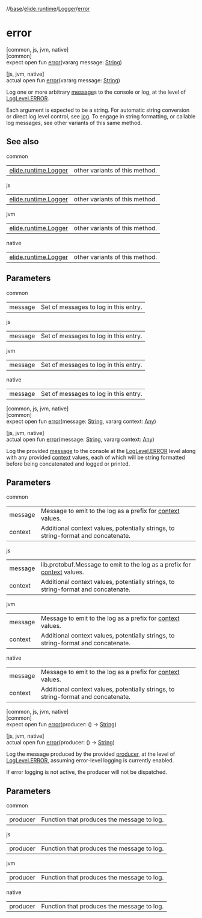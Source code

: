 //[base](../../../index.md)/[elide.runtime](../index.md)/[Logger](index.md)/[error](error.md)

# error

[common, js, jvm, native]\
[common]\
expect open fun [error](error.md)(vararg message: [String](https://kotlinlang.org/api/latest/jvm/stdlib/kotlin/-string/index.html))

[js, jvm, native]\
actual open fun [error](error.md)(vararg message: [String](https://kotlinlang.org/api/latest/jvm/stdlib/kotlin/-string/index.html))

Log one or more arbitrary [message](error.md)s to the console or log, at the level of [LogLevel.ERROR](../-log-level/-e-r-r-o-r/index.md).

Each argument is expected to be a string. For automatic string conversion or direct log level control, see [log](log.md). To engage in string formatting, or callable log messages, see other variants of this same method.

## See also

common

| | |
|---|---|
| [elide.runtime.Logger](info.md) | other variants of this method. |

js

| | |
|---|---|
| [elide.runtime.Logger](info.md) | other variants of this method. |

jvm

| | |
|---|---|
| [elide.runtime.Logger](info.md) | other variants of this method. |

native

| | |
|---|---|
| [elide.runtime.Logger](info.md) | other variants of this method. |

## Parameters

common

| | |
|---|---|
| message | Set of messages to log in this entry. |

js

| | |
|---|---|
| message | Set of messages to log in this entry. |

jvm

| | |
|---|---|
| message | Set of messages to log in this entry. |

native

| | |
|---|---|
| message | Set of messages to log in this entry. |

[common, js, jvm, native]\
[common]\
expect open fun [error](error.md)(message: [String](https://kotlinlang.org/api/latest/jvm/stdlib/kotlin/-string/index.html), vararg context: [Any](https://kotlinlang.org/api/latest/jvm/stdlib/kotlin/-any/index.html))

[js, jvm, native]\
actual open fun [error](error.md)(message: [String](https://kotlinlang.org/api/latest/jvm/stdlib/kotlin/-string/index.html), vararg context: [Any](https://kotlinlang.org/api/latest/jvm/stdlib/kotlin/-any/index.html))

Log the provided [message](error.md) to the console at the [LogLevel.ERROR](../-log-level/-e-r-r-o-r/index.md) level along with any provided [context](error.md) values, each of which will be string formatted before being concatenated and logged or printed.

## Parameters

common

| | |
|---|---|
| message | Message to emit to the log as a prefix for [context](error.md) values. |
| context | Additional context values, potentially strings, to string-format and concatenate. |

js

| | |
|---|---|
| message | lib.protobuf.Message to emit to the log as a prefix for [context](error.md) values. |
| context | Additional context values, potentially strings, to string-format and concatenate. |

jvm

| | |
|---|---|
| message | Message to emit to the log as a prefix for [context](error.md) values. |
| context | Additional context values, potentially strings, to string-format and concatenate. |

native

| | |
|---|---|
| message | Message to emit to the log as a prefix for [context](error.md) values. |
| context | Additional context values, potentially strings, to string-format and concatenate. |

[common, js, jvm, native]\
[common]\
expect open fun [error](error.md)(producer: () -&gt; [String](https://kotlinlang.org/api/latest/jvm/stdlib/kotlin/-string/index.html))

[js, jvm, native]\
actual open fun [error](error.md)(producer: () -&gt; [String](https://kotlinlang.org/api/latest/jvm/stdlib/kotlin/-string/index.html))

Log the message produced by the provided [producer](error.md), at the level of [LogLevel.ERROR](../-log-level/-e-r-r-o-r/index.md), assuming error-level logging is currently enabled.

If error logging is not active, the producer will not be dispatched.

## Parameters

common

| | |
|---|---|
| producer | Function that produces the message to log. |

js

| | |
|---|---|
| producer | Function that produces the message to log. |

jvm

| | |
|---|---|
| producer | Function that produces the message to log. |

native

| | |
|---|---|
| producer | Function that produces the message to log. |
